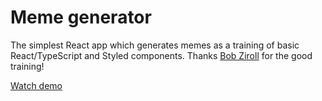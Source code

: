 # Meme generator

The simplest React app which generates memes as a training of basic React/TypeScript and Styled components.
Thanks [Bob Ziroll](https://github.com/bobziroll) for the good training!

[Watch demo](https://evgenywas.github.io/meme-generator/)

